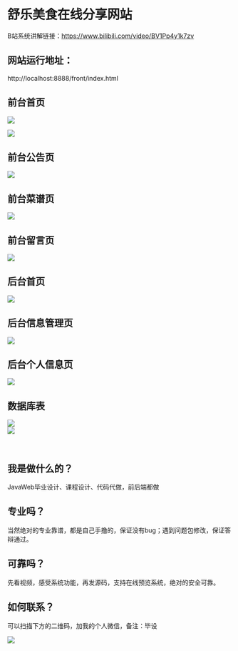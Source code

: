 # 舒乐美食在线分享网站

B站系统讲解链接：https://www.bilibili.com/video/BV1Pp4y1k7zv
&emsp;
&emsp;

## 网站运行地址：
http://localhost:8888/front/index.html

## 前台首页
![](https://img-blog.csdnimg.cn/20201112121422232.png)
<br>

![](https://img-blog.csdnimg.cn/20201112121421539.png)

## 前台公告页
![](https://img-blog.csdnimg.cn/20201112121420831.png)

## 前台菜谱页
![](https://img-blog.csdnimg.cn/20201112121420891.png)

## 前台留言页
![](https://img-blog.csdnimg.cn/20201112121420357.png)

## 后台首页
![](https://img-blog.csdnimg.cn/20201112121420447.png)

## 后台信息管理页
![](https://img-blog.csdnimg.cn/20201112121420446.png)

## 后台个人信息页
![](https://img-blog.csdnimg.cn/20201112121420408.png)

## 数据库表
![](https://img-blog.csdnimg.cn/20201112122244130.png)
<br>
![](https://img-blog.csdnimg.cn/20201112122358625.png)

&emsp;&emsp;

## 我是做什么的？
JavaWeb毕业设计、课程设计、代码代做，前后端都做

## 专业吗？
当然绝对的专业靠谱，都是自己手撸的，保证没有bug；遇到问题包修改，保证答辩通过。

## 可靠吗？
先看视频，感受系统功能，再发源码，支持在线预览系统，绝对的安全可靠。

## 如何联系？
可以扫描下方的二维码，加我的个人微信，备注：毕设

![](https://img-blog.csdnimg.cn/20201030174103759.jpg#pic_center)

